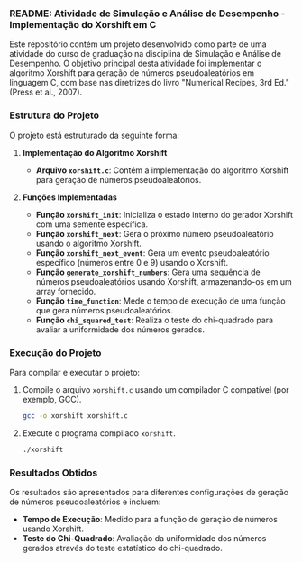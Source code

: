### README: Atividade de Simulação e Análise de Desempenho - Implementação do Xorshift em C

Este repositório contém um projeto desenvolvido como parte de uma atividade do curso de graduação na disciplina de Simulação e Análise de Desempenho. O objetivo principal desta atividade foi implementar o algoritmo Xorshift para geração de números pseudoaleatórios em linguagem C, com base nas diretrizes do livro "Numerical Recipes, 3rd Ed." (Press et al., 2007).

### Estrutura do Projeto

O projeto está estruturado da seguinte forma:

1. **Implementação do Algoritmo Xorshift**

   - **Arquivo `xorshift.c`**: Contém a implementação do algoritmo Xorshift para geração de números pseudoaleatórios.
2. **Funções Implementadas**

   - **Função `xorshift_init`**: Inicializa o estado interno do gerador Xorshift com uma semente específica.
   - **Função `xorshift_next`**: Gera o próximo número pseudoaleatório usando o algoritmo Xorshift.
   - **Função `xorshift_next_event`**: Gera um evento pseudoaleatório específico (números entre 0 e 9) usando o Xorshift.
   - **Função `generate_xorshift_numbers`**: Gera uma sequência de números pseudoaleatórios usando Xorshift, armazenando-os em um array fornecido.
   - **Função `time_function`**: Mede o tempo de execução de uma função que gera números pseudoaleatórios.
   - **Função `chi_squared_test`**: Realiza o teste do chi-quadrado para avaliar a uniformidade dos números gerados.

### Execução do Projeto

Para compilar e executar o projeto:

1. Compile o arquivo `xorshift.c` usando um compilador C compatível (por exemplo, GCC).
   ```bash
   gcc -o xorshift xorshift.c
   ```

2. Execute o programa compilado `xorshift`.
   ```bash
   ./xorshift
   ```

### Resultados Obtidos

Os resultados são apresentados para diferentes configurações de geração de números pseudoaleatórios e incluem:

- **Tempo de Execução**: Medido para a função de geração de números usando Xorshift.
- **Teste do Chi-Quadrado**: Avaliação da uniformidade dos números gerados através do teste estatístico do chi-quadrado.




